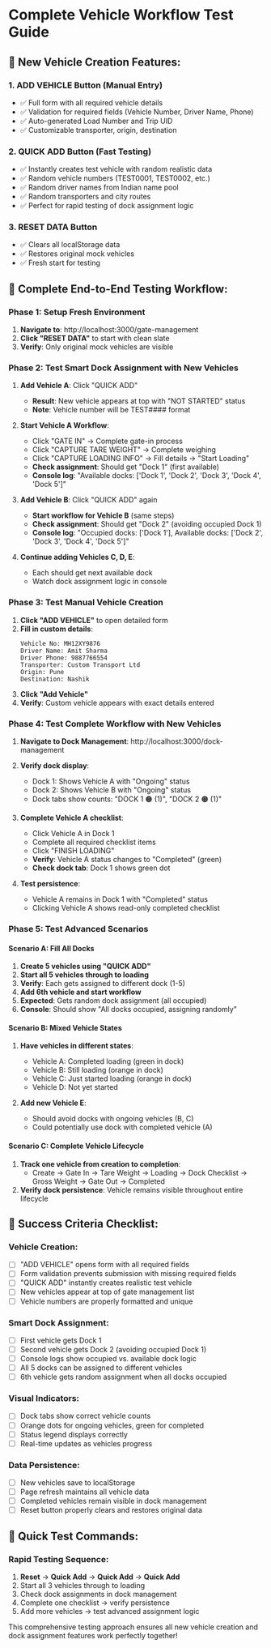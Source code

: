 # Complete Vehicle Workflow Test Guide

## 🚀 **New Vehicle Creation Features:**

### 1. **ADD VEHICLE Button (Manual Entry)**
- ✅ Full form with all required vehicle details
- ✅ Validation for required fields (Vehicle Number, Driver Name, Phone)
- ✅ Auto-generated Load Number and Trip UID
- ✅ Customizable transporter, origin, destination

### 2. **QUICK ADD Button (Fast Testing)**
- ✅ Instantly creates test vehicle with random realistic data
- ✅ Random vehicle numbers (TEST0001, TEST0002, etc.)
- ✅ Random driver names from Indian name pool
- ✅ Random transporters and city routes
- ✅ Perfect for rapid testing of dock assignment logic

### 3. **RESET DATA Button**
- ✅ Clears all localStorage data
- ✅ Restores original mock vehicles
- ✅ Fresh start for testing

## 🧪 **Complete End-to-End Testing Workflow:**

### Phase 1: Setup Fresh Environment
1. **Navigate to**: http://localhost:3000/gate-management
2. **Click "RESET DATA"** to start with clean slate
3. **Verify**: Only original mock vehicles are visible

### Phase 2: Test Smart Dock Assignment with New Vehicles
1. **Add Vehicle A**: Click "QUICK ADD" 
   - **Result**: New vehicle appears at top with "NOT STARTED" status
   - **Note**: Vehicle number will be TEST#### format

2. **Start Vehicle A Workflow**:
   - Click "GATE IN" → Complete gate-in process
   - Click "CAPTURE TARE WEIGHT" → Complete weighing
   - Click "CAPTURE LOADING INFO" → Fill details → "Start Loading"
   - **Check assignment**: Should get "Dock 1" (first available)
   - **Console log**: "Available docks: ['Dock 1', 'Dock 2', 'Dock 3', 'Dock 4', 'Dock 5']"

3. **Add Vehicle B**: Click "QUICK ADD" again
   - **Start workflow for Vehicle B** (same steps)
   - **Check assignment**: Should get "Dock 2" (avoiding occupied Dock 1)
   - **Console log**: "Occupied docks: ['Dock 1'], Available docks: ['Dock 2', 'Dock 3', 'Dock 4', 'Dock 5']"

4. **Continue adding Vehicles C, D, E**:
   - Each should get next available dock
   - Watch dock assignment logic in console

### Phase 3: Test Manual Vehicle Creation
1. **Click "ADD VEHICLE"** to open detailed form
2. **Fill in custom details**:
   ```
   Vehicle No: MH12XY9876
   Driver Name: Amit Sharma
   Driver Phone: 9887766554
   Transporter: Custom Transport Ltd
   Origin: Pune
   Destination: Nashik
   ```
3. **Click "Add Vehicle"** 
4. **Verify**: Custom vehicle appears with exact details entered

### Phase 4: Test Complete Workflow with New Vehicles
1. **Navigate to Dock Management**: http://localhost:3000/dock-management
2. **Verify dock display**:
   - Dock 1: Shows Vehicle A with "Ongoing" status
   - Dock 2: Shows Vehicle B with "Ongoing" status
   - Dock tabs show counts: "DOCK 1 🟠 (1)", "DOCK 2 🟠 (1)"

3. **Complete Vehicle A checklist**:
   - Click Vehicle A in Dock 1
   - Complete all required checklist items
   - Click "FINISH LOADING"
   - **Verify**: Vehicle A status changes to "Completed" (green)
   - **Check dock tab**: Dock 1 shows green dot

4. **Test persistence**:
   - Vehicle A remains in Dock 1 with "Completed" status
   - Clicking Vehicle A shows read-only completed checklist

### Phase 5: Test Advanced Scenarios

#### Scenario A: Fill All Docks
1. **Create 5 vehicles using "QUICK ADD"**
2. **Start all 5 vehicles through to loading**
3. **Verify**: Each gets assigned to different dock (1-5)
4. **Add 6th vehicle and start workflow**
5. **Expected**: Gets random dock assignment (all occupied)
6. **Console**: Should show "All docks occupied, assigning randomly"

#### Scenario B: Mixed Vehicle States
1. **Have vehicles in different states**:
   - Vehicle A: Completed loading (green in dock)
   - Vehicle B: Still loading (orange in dock)
   - Vehicle C: Just started loading (orange in dock)
   - Vehicle D: Not yet started

2. **Add new Vehicle E**:
   - Should avoid docks with ongoing vehicles (B, C)
   - Could potentially use dock with completed vehicle (A)

#### Scenario C: Complete Vehicle Lifecycle
1. **Track one vehicle from creation to completion**:
   - Create → Gate In → Tare Weight → Loading → Dock Checklist → Gross Weight → Gate Out → Completed
2. **Verify dock persistence**: Vehicle remains visible throughout entire lifecycle

## 🎯 **Success Criteria Checklist:**

### Vehicle Creation:
- [ ] "ADD VEHICLE" opens form with all required fields
- [ ] Form validation prevents submission with missing required fields
- [ ] "QUICK ADD" instantly creates realistic test vehicle
- [ ] New vehicles appear at top of gate management list
- [ ] Vehicle numbers are properly formatted and unique

### Smart Dock Assignment:
- [ ] First vehicle gets Dock 1
- [ ] Second vehicle gets Dock 2 (avoiding occupied Dock 1)
- [ ] Console logs show occupied vs. available dock logic
- [ ] All 5 docks can be assigned to different vehicles
- [ ] 6th vehicle gets random assignment when all docks occupied

### Visual Indicators:
- [ ] Dock tabs show correct vehicle counts
- [ ] Orange dots for ongoing vehicles, green for completed
- [ ] Status legend displays correctly
- [ ] Real-time updates as vehicles progress

### Data Persistence:
- [ ] New vehicles save to localStorage
- [ ] Page refresh maintains all vehicle data
- [ ] Completed vehicles remain visible in dock management
- [ ] Reset button properly clears and restores original data

## 🔧 **Quick Test Commands:**

### Rapid Testing Sequence:
1. **Reset** → **Quick Add** → **Quick Add** → **Quick Add**
2. Start all 3 vehicles through to loading
3. Check dock assignments in dock management
4. Complete one checklist → verify persistence
5. Add more vehicles → test advanced assignment logic

This comprehensive testing approach ensures all new vehicle creation and dock assignment features work perfectly together!